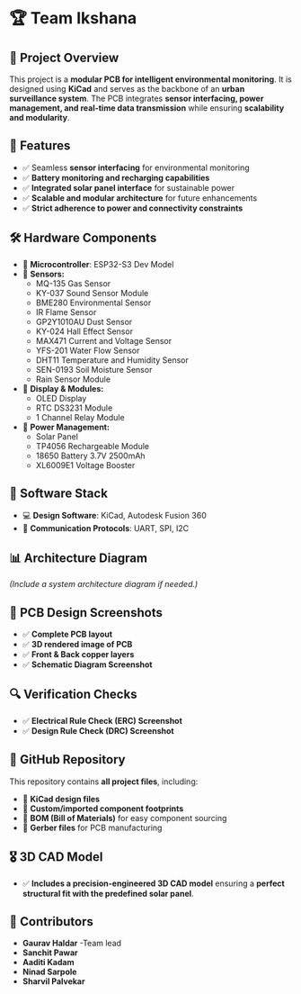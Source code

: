 # 🏆 Team Ikshana

## 📌 Project Overview
This project is a **modular PCB for intelligent environmental monitoring**. It is designed using **KiCad** and serves as the backbone of an **urban surveillance system**. The PCB integrates **sensor interfacing, power management, and real-time data transmission** while ensuring **scalability and modularity**.

## 🎯 Features
- ✅ Seamless **sensor interfacing** for environmental monitoring
- ✅ **Battery monitoring and recharging capabilities**
- ✅ **Integrated solar panel interface** for sustainable power
- ✅ **Scalable and modular architecture** for future enhancements
- ✅ **Strict adherence to power and connectivity constraints**

## 🛠️ Hardware Components
- 🔧 **Microcontroller**: ESP32-S3 Dev Model
- 🔧 **Sensors:**
  - MQ-135 Gas Sensor
  - KY-037 Sound Sensor Module
  - BME280 Environmental Sensor
  - IR Flame Sensor
  - GP2Y1010AU Dust Sensor
  - KY-024 Hall Effect Sensor
  - MAX471 Current and Voltage Sensor
  - YFS-201 Water Flow Sensor
  - DHT11 Temperature and Humidity Sensor
  - SEN-0193 Soil Moisture Sensor
  - Rain Sensor Module
- 🔧 **Display & Modules:**
  - OLED Display
  - RTC DS3231 Module
  - 1 Channel Relay Module
- 🔧 **Power Management:**
  - Solar Panel
  - TP4056 Rechargeable Module 
  - 18650 Battery 3.7V 2500mAh 
  - XL6009E1 Voltage Booster

## 💾 Software Stack
- 💻 **Design Software**: KiCad, Autodesk Fusion 360
- 🔌 **Communication Protocols**: UART, SPI, I2C

## 📊 Architecture Diagram
*(Include a system architecture diagram if needed.)*

## 📸 PCB Design Screenshots
- ✅ **Complete PCB layout**
- ✅ **3D rendered image of PCB**
- ✅ **Front & Back copper layers**
- ✅ **Schematic Diagram Screenshot**

## 🔍 Verification Checks
- ✅ **Electrical Rule Check (ERC) Screenshot**
- ✅ **Design Rule Check (DRC) Screenshot**

## 📂 GitHub Repository
This repository contains **all project files**, including:
- 📁 **KiCad design files**
- 📁 **Custom/imported component footprints**
- 📁 **BOM (Bill of Materials)** for easy component sourcing
- 📁 **Gerber files** for PCB manufacturing

## 🎖 3D CAD Model
- ✅ **Includes a precision-engineered 3D CAD model** ensuring a **perfect structural fit with the predefined solar panel**.

## 🤝 Contributors
- **Gaurav Haldar** -Team lead
- **Sanchit Pawar**
- **Aaditi Kadam**
- **Ninad Sarpole**
- **Sharvil Palvekar**
